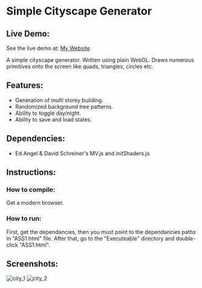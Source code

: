 # Simple Cityscape Generator

## Live Demo:
See the live demo at: [My Website](http://doga.oruc.ug.bilkent.edu.tr/cityscapeGenerator/Executable/ASS1.html)

A simple cityscape generator. Written using plain WebGL. Draws numerous primitives onto the screen like quads, triangles, circles etc.

## Features:
  * Generation of multi storey building.
  * Randomized background tree patterns.
  * Ability to toggle day/night.
  * Ability to save and load states.
  
## Dependencies: 
  * Ed Angel & David Schreiner's MV.js and initShaders.js

## Instructions:
### How to compile:
Get a modern browser.
### How to run:
First, get the dependancies, then you must point to the dependancies paths in "ASS1.html" file. After that, go to the "Executeable" directory and double-click "ASS1.html".

## Screenshots:
![city_1](https://user-images.githubusercontent.com/25724155/55692738-76e13700-59b3-11e9-83ff-1115a006f483.png)
![city_2](https://user-images.githubusercontent.com/25724155/55692739-76e13700-59b3-11e9-8ec7-4b8bed38d683.png)